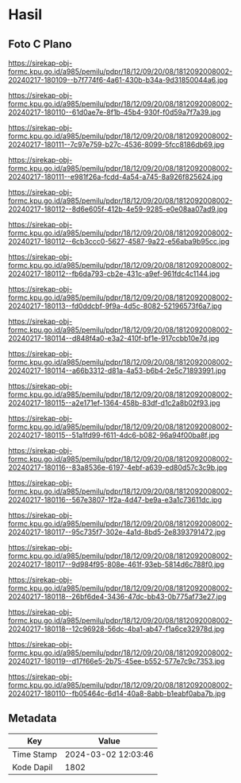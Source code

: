 # Hasil

## Foto C Plano

https://sirekap-obj-formc.kpu.go.id/a985/pemilu/pdpr/18/12/09/20/08/1812092008002-20240217-180109--b7f774f6-4a61-430b-b34a-9d31850044a6.jpg

https://sirekap-obj-formc.kpu.go.id/a985/pemilu/pdpr/18/12/09/20/08/1812092008002-20240217-180110--61d0ae7e-8f1b-45b4-930f-f0d59a7f7a39.jpg

https://sirekap-obj-formc.kpu.go.id/a985/pemilu/pdpr/18/12/09/20/08/1812092008002-20240217-180111--7c97e759-b27c-4536-8099-5fcc8186db69.jpg

https://sirekap-obj-formc.kpu.go.id/a985/pemilu/pdpr/18/12/09/20/08/1812092008002-20240217-180111--e981f26a-fcdd-4a54-a745-8a926f825624.jpg

https://sirekap-obj-formc.kpu.go.id/a985/pemilu/pdpr/18/12/09/20/08/1812092008002-20240217-180112--8d6e605f-412b-4e59-9285-e0e08aa07ad9.jpg

https://sirekap-obj-formc.kpu.go.id/a985/pemilu/pdpr/18/12/09/20/08/1812092008002-20240217-180112--6cb3ccc0-5627-4587-9a22-e56aba9b95cc.jpg

https://sirekap-obj-formc.kpu.go.id/a985/pemilu/pdpr/18/12/09/20/08/1812092008002-20240217-180112--fb6da793-cb2e-431c-a9ef-961fdc4c1144.jpg

https://sirekap-obj-formc.kpu.go.id/a985/pemilu/pdpr/18/12/09/20/08/1812092008002-20240217-180113--fd0ddcbf-9f9a-4d5c-8082-52196573f6a7.jpg

https://sirekap-obj-formc.kpu.go.id/a985/pemilu/pdpr/18/12/09/20/08/1812092008002-20240217-180114--d848f4a0-e3a2-410f-bf1e-917ccbb10e7d.jpg

https://sirekap-obj-formc.kpu.go.id/a985/pemilu/pdpr/18/12/09/20/08/1812092008002-20240217-180114--a66b3312-d81a-4a53-b6b4-2e5c71893991.jpg

https://sirekap-obj-formc.kpu.go.id/a985/pemilu/pdpr/18/12/09/20/08/1812092008002-20240217-180115--a2e171ef-1364-458b-83df-d1c2a8b02f93.jpg

https://sirekap-obj-formc.kpu.go.id/a985/pemilu/pdpr/18/12/09/20/08/1812092008002-20240217-180115--51a1fd99-f611-4dc6-b082-96a94f00ba8f.jpg

https://sirekap-obj-formc.kpu.go.id/a985/pemilu/pdpr/18/12/09/20/08/1812092008002-20240217-180116--83a8536e-6197-4ebf-a639-ed80d57c3c9b.jpg

https://sirekap-obj-formc.kpu.go.id/a985/pemilu/pdpr/18/12/09/20/08/1812092008002-20240217-180116--567e3807-1f2a-4d47-be9a-e3a1c73611dc.jpg

https://sirekap-obj-formc.kpu.go.id/a985/pemilu/pdpr/18/12/09/20/08/1812092008002-20240217-180117--95c735f7-302e-4a1d-8bd5-2e8393791472.jpg

https://sirekap-obj-formc.kpu.go.id/a985/pemilu/pdpr/18/12/09/20/08/1812092008002-20240217-180117--9d984f95-808e-461f-93eb-5814d6c788f0.jpg

https://sirekap-obj-formc.kpu.go.id/a985/pemilu/pdpr/18/12/09/20/08/1812092008002-20240217-180118--26bf6de4-3436-47dc-bb43-0b775af73e27.jpg

https://sirekap-obj-formc.kpu.go.id/a985/pemilu/pdpr/18/12/09/20/08/1812092008002-20240217-180118--12c96928-56dc-4ba1-ab47-f1a6ce32978d.jpg

https://sirekap-obj-formc.kpu.go.id/a985/pemilu/pdpr/18/12/09/20/08/1812092008002-20240217-180119--d17f66e5-2b75-45ee-b552-577e7c9c7353.jpg

https://sirekap-obj-formc.kpu.go.id/a985/pemilu/pdpr/18/12/09/20/08/1812092008002-20240217-180110--fb05464c-6d14-40a8-8abb-b1eabf0aba7b.jpg


## Metadata

| Key        | Value               |
| ---------- | ------------------- |
| Time Stamp | 2024-03-02 12:03:46 |
| Kode Dapil | 1802                |



